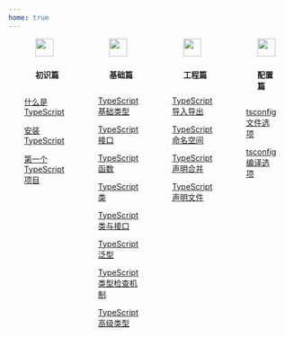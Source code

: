 ```yaml
---
home: true
---
```


<div class="home-content-wrap">
<div class="home-item">
<div class="home-item-title">
  <img class="home-icon" src="/images/introduce-icon.png"/>
  <p class="home-title">初识篇</p>
</div>

[什么是 TypeScript](/introduce/what-is-typescript.html)

[安装 TypeScript](/introduce/install-typescript.html)

[第一个 TypeScript 项目](/introduce/hello-typescript.html)

</div>

<div class="home-item">
<div class="home-item-title">
  <img class="home-icon" src="/images/basics-icon.png"/>
  <p class="home-title">基础篇</p>
</div>

[TypeScript 基础类型](/basics/basis-data-types.html)

[TypeScript 接口](/basics/interface.html)

[TypeScript 函数](/basics/function.html)

[TypeScript 类](/basics/class.html)

[TypeScript 类与接口](/basics/class-and-interface.html)

[TypeScript 泛型](/basics/generics.html)

[TypeScript 类型检查机制](/basics/type-check-mechanism.html)

[TypeScript 高级类型](/basics/advanced-type.html)

</div>
<div class="home-item">
<div class="home-item-title">
  <img class="home-icon" src="/images/project-icon.png"/>
  <p class="home-title">工程篇</p>
</div>

[TypeScript 导入导出](/project/import-export.html)

[TypeScript 命名空间](/project/namespace.html)

[TypeScript 声明合并](/project/declaration-merging.html)

[TypeScript 声明文件](/project/declaration-files.html)

</div>

<div class="home-item">
<div class="home-item-title">
  <img class="home-icon" src="/images/configuration-icon.png"/>
  <p class="home-title">配置篇</p>
</div>

[tsconfig 文件选项](/configuration/file-options.html)

[tsconfig 编译选项](/configuration/compiler-options.html)

</div>
</div>

<style>
.home-content-wrap {
  width: 100%;
  display: flex;
  justify-content: center;
}
.home-item {
  padding: 0 30px;
}
.home-item-title {
  padding-left: 20px;
}
.home-icon {
  vertical-align: middle;
  width: 32px;
  height: 32px;
  margin-bottom: 8px;
}
.home-title {
  display: inline-block;
  font-weight: bold;
}
@media screen and (max-width: 500px) {
  .home-content-wrap {
    display: block;
  }
  .home-item {
    padding: 0;
  }
  .home-item-title {
    padding-left: 0;
  }
}
</style>